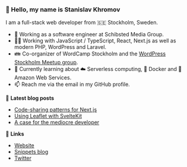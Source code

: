 ### 👋 Hello, my name is Stanislav Khromov

I am a full-stack web developer from 🇸🇪 Stockholm, Sweden.

- 🔭 Working as a software engineer at Schibsted Media Group.
- 👨‍💻️ Working with JavaScript / TypeScript, React, Next.js as well as modern PHP, WordPress and Laravel.
- 👪 Co-organizer of WordCamp Stockholm and the [WordPress Stockholm Meetup group](https://www.meetup.com/WordPress-Stockholm/).
- 🌱 Currently learning about ☁️ Serverless computing, 🐳 Docker and 🔶 Amazon Web Services.
- 📫 Reach me via the email in my GitHub profile.

📕 **Latest blog posts**

<!-- BLOG-POST-LIST:START -->
- [Code-sharing patterns for Next.js](https://khromov.se/code-sharing-patterns-for-next-js/)
- [Using Leaflet with SvelteKit](https://khromov.se/using-leaflet-with-sveltekit/)
- [A case for the mediocre developer](https://khromov.se/a-case-for-the-mediocre-developer/)
<!-- BLOG-POST-LIST:END -->

🔗 **Links**

- [Website](https://khromov.se/)
- [Snippets blog](https://snippets.khromov.se/)
- [Twitter](https://twitter.com/khromov/)
